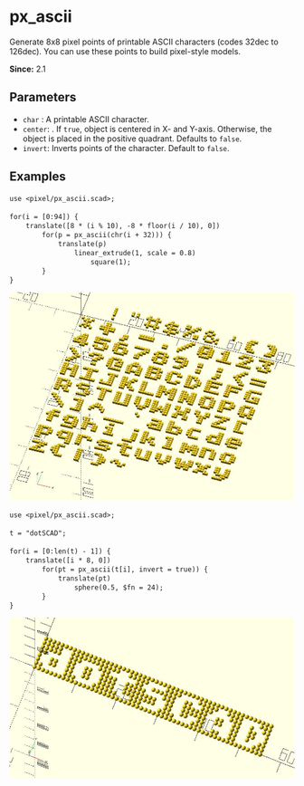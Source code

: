 # px_ascii

Generate 8x8 pixel points of printable ASCII characters (codes 32dec to 126dec). You can use these points to build pixel-style models. 

**Since:** 2.1

## Parameters

- `char` : A printable ASCII character.
- `center`: . If `true`, object is centered in X- and Y-axis. Otherwise, the object is placed in the positive quadrant. Defaults to `false`.
- `invert`: Inverts points of the character. Default to `false`. 

## Examples

    use <pixel/px_ascii.scad>;

    for(i = [0:94]) {
        translate([8 * (i % 10), -8 * floor(i / 10), 0]) 
            for(p = px_ascii(chr(i + 32))) {
                translate(p) 
                    linear_extrude(1, scale = 0.8) 
                        square(1);
            }
    }       

![px_ascii](images/lib2x-px_ascii-1.JPG)

    use <pixel/px_ascii.scad>;

    t = "dotSCAD";
     
    for(i = [0:len(t) - 1]) {
        translate([i * 8, 0]) 
            for(pt = px_ascii(t[i], invert = true)) {
                translate(pt)
                    sphere(0.5, $fn = 24);
            }
    }

![px_ascii](images/lib2x-px_ascii-2.JPG)
